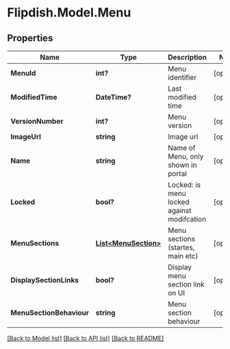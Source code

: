 # Flipdish.Model.Menu
## Properties

Name | Type | Description | Notes
------------ | ------------- | ------------- | -------------
**MenuId** | **int?** | Menu identifier | [optional] 
**ModifiedTime** | **DateTime?** | Last modified time | [optional] 
**VersionNumber** | **int?** | Menu version | [optional] 
**ImageUrl** | **string** | Image url | [optional] 
**Name** | **string** | Name of Menu, only shown in portal | [optional] 
**Locked** | **bool?** | Locked: is menu locked against modifcation | [optional] 
**MenuSections** | [**List&lt;MenuSection&gt;**](MenuSection.md) | Menu sections (startes, main etc) | [optional] 
**DisplaySectionLinks** | **bool?** | Display menu section link on UI | [optional] 
**MenuSectionBehaviour** | **string** | Menu section behaviour | [optional] 

[[Back to Model list]](../README.md#documentation-for-models) [[Back to API list]](../README.md#documentation-for-api-endpoints) [[Back to README]](../README.md)


